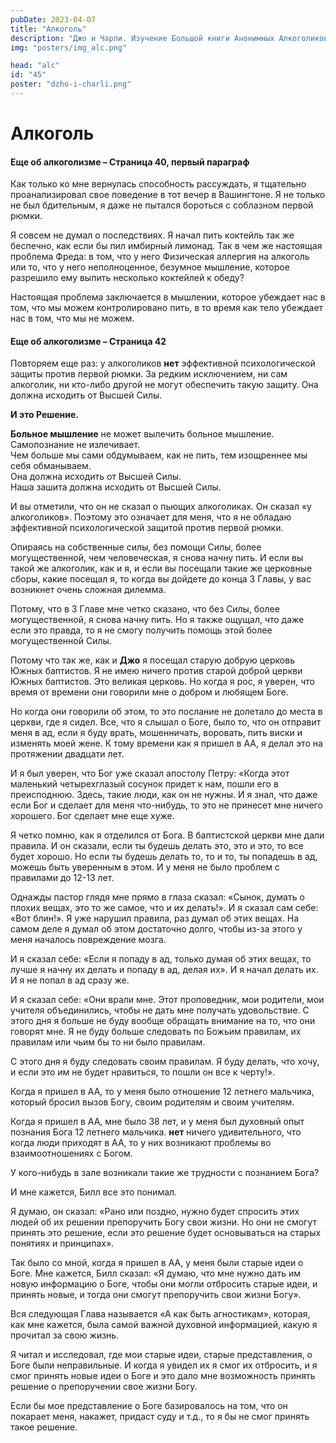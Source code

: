 ```yaml
---
pubDate: 2023-04-07
title: "Алкоголь"
description: "Джо и Чарли. Изучение Большой книги Анонимных Алкоголиков. (044)"
img: "posters/img_alc.png"

head: "alc"
id: "45"
poster: "dzho-i-charli.png"
---
```


# Алкоголь

#### Еще об алкоголизме – Страница 40, первый параграф

Как только ко мне вернулась способность рассуждать, я тщательно проанализировал свое поведение в тот вечер в Вашингтоне. Я не только не был бдительным, я даже не пытался бороться с соблазном первой рюмки.

Я совсем не думал о последствиях. Я начал пить коктейль так же беспечно, как если бы пил имбирный лимонад.
Так в чем же настоящая проблема Фреда: в том, что у него Физическая аллергия на алкоголь или то, что у него неполноценное, безумное мышление, которое разрешило ему выпить несколько коктейлей к обеду?

Настоящая проблема заключается в мышлении, которое убеждает нас в том, что мы можем контролировано пить, в то время как тело убеждает нас в том, что мы не можем.

#### Еще об алкоголизме – Страница 42

Повторяем еще раз: у алкоголиков **нет** эффективной психологической защиты против первой рюмки. За редким исключением, ни сам алкоголик, ни кто-либо другой не могут обеспечить такую защиту. Она должна исходить от Высшей Силы.

**И это Решение.**

**Больное мышление** не может вылечить больное мышление. <br>
Самопознание не излечивает. <br>
Чем больше мы сами обдумываем, как не пить, тем изощреннее мы себя обманываем. <br>
Она должна исходить от Высшей Силы. <br>
Наша зашита должна исходить от Высшей Силы. <br>

И вы отметили, что он не сказал о пьющих алкоголиках. Он сказал «у алкоголиков». Поэтому это означает для меня, что я не обладаю эффективной психологической защитой против первой рюмки.

Опираясь на собственные силы, без помощи Силы, более могущественной, чем человеческая, я снова начну пить.
И если вы такой же алкоголик, как и я, и если вы посещали такие же церковные сборы, какие посещал я, то когда вы дойдете до конца 3 Главы, у вас возникнет очень сложная дилемма.

Потому, что в 3 Главе мне четко сказано, что без Силы, более могущественной, я снова начну пить. Но я также ощущал, что даже если это правда, то я не смогу получить помощь этой более могущественной Силы.

Потому что так же, как и **Джо** я посещал старую добрую церковь Южных баптистов. Я не имею ничего против старой доброй церкви Южных баптистов. Это великая церковь. Но когда я рос, я уверен, что время от времени они говорили мне о добром и любящем Боге.

Но когда они говорили об этом, то это послание не долетало до места в церкви, где я сидел. Все, что я слышал о Боге, было то, что он отправит меня в ад, если я буду врать, мошенничать, воровать, пить виски и изменять моей жене. К тому времени как я пришел в АА, я делал это на протяжении двадцати лет.

И я был уверен, что Бог уже сказал апостолу Петру: «Когда этот маленький четырехглазый сосунок придет к нам, пошли его в преисподнюю. Здесь, такие люди, как он не нужны. И я знал, что даже если Бог и сделает для меня что-нибудь, то это не принесет мне ничего хорошего. Бог сделает мне еще хуже.

Я четко помню, как я отделился от Бога. В баптистской церкви мне дали правила. И он сказали, если ты будешь делать это, это и это, то все будет хорошо. Но если ты будешь делать то, то и то, ты попадешь в ад, можешь быть уверенным в этом. И у меня не было проблем с правилами до 12-13 лет.

Однажды пастор глядя мне прямо в глаза сказал: «Сынок, думать о плохих вещах, это то же самое, что и их делать!». И я сказал сам себе: «Вот блин!». Я уже нарушил правила, раз думал об этих вещах. На самом деле я думал об этом достаточно долго, чтобы из-за этого у меня началось повреждение мозга.

И я сказал себе: «Если я попаду в ад, только думая об этих вещах, то лучше я начну их делать и попаду в ад, делая их». И я начал делать их. И я не попал в ад сразу же.

И я сказал себе: «Они врали мне. Этот проповедник, мои родители, мои учителя объединились, чтобы не дать мне получать удовольствие. С этого дня я больше не буду вообще обращать внимание на то, что они говорят мне. Я не буду больше следовать по Божьим правилам, их правилам или чьим бы то ни было правилам.

С этого дня я буду следовать своим правилам. Я буду делать, что хочу, и если это им не будет нравиться, то пошли он все к черту!».

Когда я пришел в АА, то у меня было отношение 12 летнего мальчика, который бросил вызов Богу, своим родителям и своим учителям.

Когда я пришел в АА, мне было 38 лет, и у меня был духовный опыт познания Бога 12 летнего мальчика. **нет** ничего удивительного, что когда люди приходят в АА, то у них возникают проблемы во взаимоотношениях с Богом.

У кого-нибудь в зале возникали такие же трудности с познанием Бога?

И мне кажется, Билл все это понимал.

Я думаю, он сказал: «Рано или поздно, нужно будет спросить этих людей об их решении препоручить Богу свои жизни. Но они не смогут принять это решение, если это решение будет основываться на старых понятиях и принципах».

Так было со мной, когда я пришел в АА, у меня были старые идеи о Боге. Мне кажется, Билл сказал: «Я думаю, что мне нужно дать им новую информацию о Боге, чтобы они могли отбросить старые идеи, и принять новые, и тогда они смогут препоручить свои жизни Богу».

Вся следующая Глава называется «А как быть агностикам», которая, как мне кажется, была самой важной духовной информацией, какую я прочитал за свою жизнь.

Я читал и исследовал, где мои старые идеи, старые представления, о Боге были неправильные. И когда я увидел их я смог их отбросить, и я смог принять новые идеи о Боге и это дало мне возможность принять решение о препоручении свое жизни Богу.

Если бы мое представление о Боге базировалось на том, что он покарает меня, накажет, придаст суду и т.д., то я бы не смог принять такое решение.
